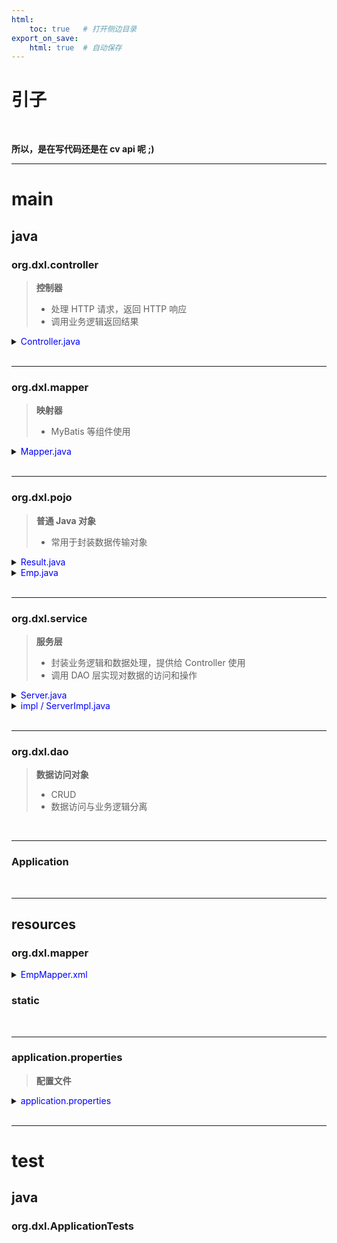 ```yaml
---
html:
    toc: true   # 打开侧边目录
export_on_save:
    html: true  # 自动保存
---
```


# 引子

<br>

**所以，是在写代码还是在 cv api 呢 ;)**


---


# **main**

## **java**

### org.dxl.controller

> **控制器**
> * 处理 HTTP 请求，返回 HTTP 响应
> * 调用业务逻辑返回结果

<details><summary><a href="" target="_blank"></a><span style="color: blue">Controller.java</span></summary><br>

* `@RestController` 处理 HTTP 请求并返回响应数据
* `@Resource` 依赖注入，解耦一个类对其依赖对象的创建和管理过程
* `@GetMapping` 处理 HTTP GET 请求
* `@RequestParam` 从请求中获取 key 的 value，并且赋值给某个变量

```java
// EmpController.java
@RestController
public class EmpController {
    @Resource
    EmpService empService;              // 暂时按照自动实例化、智能指针理解吧

    @GetMapping("/list")                // 处理客户端对 "/list" 路径的 GET 请求
    public Result getEmpList() {        // 返回一个 Result
        List<Emp> emps = empService.getEmpList();   // 调用服务层
        return Result.success(emps);
    }

    @GetMapping("/")
    public RedirectView index() {
        return new RedirectView("emp.html");    // 重定向
    }
}
```
</details>

<br>

---

### org.dxl.mapper

> **映射器**
> * MyBatis 等组件使用

<details><summary><a href="" target="_blank"></a><span style="color: blue">Mapper.java</span></summary><br>

* `@Mapper` 使用 MyBatis 框架为接口生成对应实现类

```java
@Mapper
public interface EmpMapper {
    List<Emp> getEmpList();             // select * from emp;
    Emp selectById(int id);             // select * from emp where id = ?;
    List<Emp> selectByName(String name, Short gender, LocalDate begin, LocalDate end);
                                        // select * from emp where name like ?
    
    void insertEmp(Emp emp);            // insert into emp values(...);
    
    void updateEmp(Emp emp);            // update emp set ... where id = ?;
    
    void deleteById(int id);            // delete from emp where id = ?;
    void deleteByIds(List<Integer> ids);// delete from emp where id in (...);
}
```
</details>

<br>

---


### org.dxl.pojo

> **普通 Java 对象**
> * 常用于封装数据传输对象

<details><summary><a href="" target="_blank"></a><span style="color: blue">Result.java</span></summary><br>

* `@Override` 重写父类方法

```java
package org.dxl.pojo;

/**
 * 统一响应结果封装类
 */
public class Result {
    private Integer code ;//1 成功 , 0 失败
    private String msg; //提示信息
    private Object data; //数据 date

    public Result() {
    }
    public Result(Integer code, String msg, Object data) {
        this.code = code;
        this.msg = msg;
        this.data = data;
    }
    public Integer getCode() {
        return code;
    }
    public void setCode(Integer code) {
        this.code = code;
    }
    public String getMsg() {
        return msg;
    }
    public void setMsg(String msg) {
        this.msg = msg;
    }
    public Object getData() {
        return data;
    }
    public void setData(Object data) {
        this.data = data;
    }

    public static Result success(Object data){
        return new Result(1, "success", data);
    }
    public static Result success(){
        return new Result(1, "success", null);
    }
    public static Result error(String msg){
        return new Result(0, msg, null);
    }

    @Override
    public String toString() {
        return "Result{" +
                "code=" + code +
                ", msg='" + msg + '\'' +
                ", data=" + data +
                '}';
    }
}
```
</details>


<details><summary><a href="" target="_blank"></a><span style="color: blue">Emp.java</span></summary><br>

`Lombok` 提供的注解

* `@Data` 用于自动生成类的 `toString()` 等
* `@NoArgsConstructor` 自动生成无参构造方法
* `@AllArgsConstructor`自动生成包含所有成员变量的构造方法

```java
package org.dxl.pojo;

import lombok.AllArgsConstructor;
import lombok.Data;
import lombok.NoArgsConstructor;

import java.time.LocalDate;
import java.time.LocalDateTime;

@Data
@NoArgsConstructor
@AllArgsConstructor
public class Emp {
    private Integer id;
    private String userName;
    private String password;
    private String name;
    private Short gender;
    private String image;
    private Short job;
    private LocalDate entryDate;
    private Integer deptId;
    private LocalDateTime createTime;
    private LocalDateTime updateTime;
}
```
</details>

<br>

---


### org.dxl.service

> **服务层**
> * 封装业务逻辑和数据处理，提供给 Controller 使用
> * 调用 DAO 层实现对数据的访问和操作

<details><summary><a href="" target="_blank"></a><span style="color: blue">Server.java</span></summary><br>

```java
// EmpService.java
public interface EmpService {
    List<Emp> getEmpList();
}
```
</details>

<details><summary><a href="" target="_blank"></a><span style="color: blue">impl / ServerImpl.java</span></summary><br>

* `@Server` 标识为 Spring Bean，由 Spring 管理的服务类
* `@Resource` 依赖注入
* `@Override` 重写父类方法

```java
// EmpServiceImpl.java
@Service
public class EmpServiceImpl implements EmpService {
    @Resource
    EmpMapper empMapper;

    @Override
    public List<Emp> getEmpList() {
        List<Emp> emps = empMapper.getEmpList();
        return emps;
    }
}
```
</details>


<br>

---



### org.dxl.dao

> **数据访问对象**
> * CRUD
> * 数据访问与业务逻辑分离

<br>

---

### Application


<br>

---

## **resources**

### org.dxl.mapper

> 

<details><summary><a href="" target="_blank"></a><span style="color: blue">EmpMapper.xml</span></summary><br>

```xml

```
</details>


### static

<br>

---

### application.properties

> **配置文件**

<details><summary><a href="" target="_blank"></a><span style="color: blue"> application.properties</span></summary><br>

```sh
spring.application.name=one

# mysql 配置
spring.datasource.driver-class-name=com.mysql.cj.jdbc.Driver
spring.datasource.url=jdbc:mysql://localhost:3306/数据库名字
spring.datasource.username=root
spring.datasource.password=1234
```
</details>

<br>

---


# **test**

## **java**

### org.dxl.ApplicationTests


